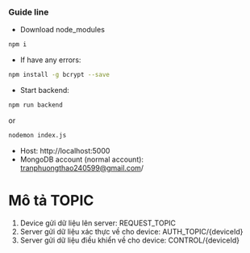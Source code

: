 ### Guide line

- Download node_modules

```bash
npm i
```

- If have any errors:

```bash
npm install -g bcrypt --save
```

- Start backend:

```bash
npm run backend
```
or 
```bash
nodemon index.js
```

- Host: http://localhost:5000
- MongoDB account (normal account): tranphuongthao240599@gmail.com/


# Mô tả TOPIC

1. Device gửi dữ liệu lên server: REQUEST_TOPIC
2. Server gửi dữ liệu xác thực về cho device: AUTH_TOPIC/{deviceId}
3. Server gửi dữ liệu điều khiển về cho device: CONTROL/{deviceId}
